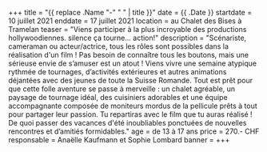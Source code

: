 +++
title = "{{ replace .Name "-" " " | title }}"
date = {{ .Date }}
startdate = 10 juillet 2021
enddate = 17 juillet 2021
location = au Chalet des Bises à Tramelan
teaser = "Viens participer à la plus incroyable des productions hollywoodiennes. silence ça tourne... action!"
description = "Scénariste, cameraman ou acteur/actrice, tous les rôles sont possibles dans la réalisation d'un film ! Pas besoin de connaître tous les boutons, mais une sérieuse envie de s’amuser est un atout ! Viens vivre une semaine atypique rythmée de tournages, d’activités extérieures et autres animations déjantées avec des jeunes de toute la Suisse Romande. Tout est prêt pour que cette folle aventure se passe à merveille : un chalet agréable, un paysage de tournage idéal, des cuisiniers adorables et une équipe accompagnante composée de moniteurs mordus de la pellicule prêts à tout pour partager leur passion. Tu repartiras avec le film que tu auras réalisé ! De quoi passer des vacances d'été inoubliables ponctuées de nouvelles rencontres et d’amitiés formidables."
age = de 13 à 17 ans
price = 270.- CHF
responsable = Anaëlle Kaufmann et Sophie Lombard
banner = 
+++
